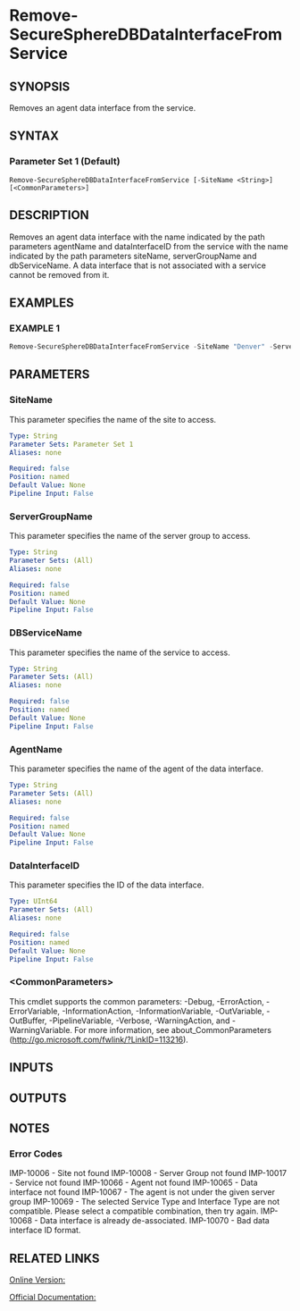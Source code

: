 ﻿# Remove-SecureSphereDBDataInterfaceFromService

## SYNOPSIS
Removes an agent data interface from the service.

## SYNTAX

### Parameter Set 1 (Default)
```
Remove-SecureSphereDBDataInterfaceFromService [-SiteName <String>] [<CommonParameters>]
```

## DESCRIPTION
Removes an agent data interface with the name indicated by the path parameters agentName and dataInterfaceID from the service with the name indicated by the path parameters siteName, serverGroupName and dbServiceName. A data interface that is not associated with a service cannot be removed from it.

## EXAMPLES

### EXAMPLE 1

```powershell
Remove-SecureSphereDBDataInterfaceFromService -SiteName "Denver" -ServerGroupName "HR-Prod" -DBServiceName "Payroll-Oracle9" -AgentName "PayrollAgent34" -DataInterfaceID 489948942995613687
```

## PARAMETERS

### SiteName
This parameter specifies the name of the site to access.

```yaml
Type: String
Parameter Sets: Parameter Set 1
Aliases: none

Required: false
Position: named
Default Value: None
Pipeline Input: False
```

### ServerGroupName
This parameter specifies the name of the server group to access.

```yaml
Type: String
Parameter Sets: (All)
Aliases: none

Required: false
Position: named
Default Value: None
Pipeline Input: False
```

### DBServiceName
This parameter specifies the name of the service to access.

```yaml
Type: String
Parameter Sets: (All)
Aliases: none

Required: false
Position: named
Default Value: None
Pipeline Input: False
```

### AgentName
This parameter specifies the name of the agent of the data interface.

```yaml
Type: String
Parameter Sets: (All)
Aliases: none

Required: false
Position: named
Default Value: None
Pipeline Input: False
```

### DataInterfaceID
This parameter specifies the ID of the data interface.

```yaml
Type: UInt64
Parameter Sets: (All)
Aliases: none

Required: false
Position: named
Default Value: None
Pipeline Input: False
```

### \<CommonParameters\>
This cmdlet supports the common parameters: -Debug, -ErrorAction, -ErrorVariable, -InformationAction, -InformationVariable, -OutVariable, -OutBuffer, -PipelineVariable, -Verbose, -WarningAction, and -WarningVariable. For more information, see about_CommonParameters (http://go.microsoft.com/fwlink/?LinkID=113216).

## INPUTS

## OUTPUTS

## NOTES

### Error Codes
IMP-10006 - Site not found
IMP-10008 - Server Group not found
IMP-10017 - Service not found
IMP-10066 - Agent not found
IMP-10065 - Data interface not found
IMP-10067 - The agent is not under the given server group
IMP-10069 - The selected Service Type and Interface Type are not compatible. Please select a compatible combination, then try again.
IMP-10068 - Data interface is already de-associated.
IMP-10070 - Bad data interface ID format.

## RELATED LINKS

[Online Version:](https://github.com/akshinmustafayev/Documentation/MD)

[Official Documentation:](https://docs.imperva.com/bundle/v13.6-api-reference-guide/page/77726.htm)



